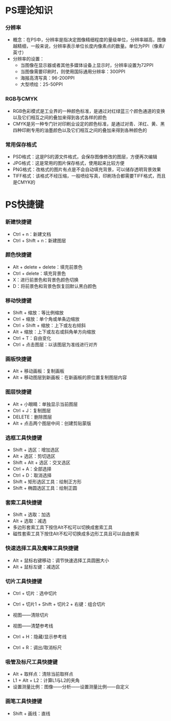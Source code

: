# PS理论知识

### 分辨率

- 概念：在PS中，分辨率是指决定图像精细程度的量级单位，分辨率越高，图像越精细，一般来说，分辨率表示单位长度内像素点的数量。单位为PPI（像素/英寸）
- 分辨率的设置：
	- 当图像在显示器或者其他多媒体设备上显示时，分辨率设置为72PPI
	- 当图像需要印刷时，则使用国际通用分辨率：300PPI
	- 海报高清写真：96-200PPI
	- 大型喷绘：25-50PPI

### RGB与CMYK

- RGB色彩模式是工业界的一种颜色标准，是通过对红绿蓝三个颜色通道的变换以及它们相互之间的叠加来得到各式各样的颜色
- CMYK是另一种专门针对印刷业设定的颜色标准，是通过对青、洋红、黄、黑四种印刷专用的油墨颜色以及它们相互之间的叠加来得到各种颜色的

### 常用保存格式

- PSD格式：这是PS的源文件格式，会保存图像修改的图层，方便再次编辑
- JPG格式：这是常用的图片保存格式，使用起来比较方便
- PNG格式：改格式的图片有点是不会自动填充背景，可以储存透明背景效果
- TIFF格式：该格式不经压缩，一般喷绘写真，印刷场合都需要TIFF格式，而且是CMYK的



# PS快捷键

### 新建快捷键

- Ctrl + n：新建文档
- Ctrl + Shift + n：新建图层

### 颜色快捷键

- Alt + delete + delete：填充前景色
- Ctrl + delete：填充背景色
- X：进行前景色和背景色颜色切换
- D：将前景色和背景色恢复回默认黑白颜色

### 移动快捷键

- Shift + 缩放：等比例缩放
- Ctrl + 缩放：单个角或单条边缩放
- Ctrl + Shift + 缩放：上下或左右倾斜
- Alt + 缩放：上下或左右或斜角单方向缩放
- Ctrl + T：自由变化
- Ctrl + 点击图层：以该图层为准线进行对齐

### 画板快捷键

- Alt + 移动画板：复制画板
- Alt + 移动图层到新画板：在新画板的原位置复制图层内容

### 图层快捷键

- Alt + 小眼睛：单独显示当前图层
- Ctrl + J：复制图层
- DELETE：删除图层
- Alt + 点击两个图层中间：创建剪贴蒙版

### 选框工具快捷键

- Shift + 选区：增加选区
- Alt + 选区：剪切选区
- Shift + Alt + 选区：交叉选区
- Ctrl + A：全部选择
- Ctrl + D：取消选择
- Shift + 矩形选区工具：绘制正方形
- Shift + 椭圆选区工具：绘制正圆

### 套索工具快捷键

- Shift + 选取：加选
- Alt + 选取：减选
- 多边形套索工具下按住Alt不松可以切换成套索工具
- 磁性套索工具下按住Alt不松可切换成多边形工具且可以自由套索

### 快速选择工具及魔棒工具快捷键

- Alt + 鼠标右键移动：调节快速选择工具圆圈大小
- Alt + 鼠标左键：减选区 

### 切片工具快捷键

- Ctrl + 切片：选中切片

- Ctrl + 切片1 + Shift + 切片2 + 右键：组合切片
- 视图——清除切片
- 视图——清楚参考线
- Ctrl + H：隐藏/显示参考线
- Ctrl + R：调出/取消标尺

### 吸管及标尺工具快捷键

- Alt + 取样点：清除当前取样点
- L1 + Alt + L2：计算L1与L2的夹角 
- 设置测量比例：图像——分析——设置测量比例——自定义

### 画笔工具快捷键

- Shift + 画线：直线

